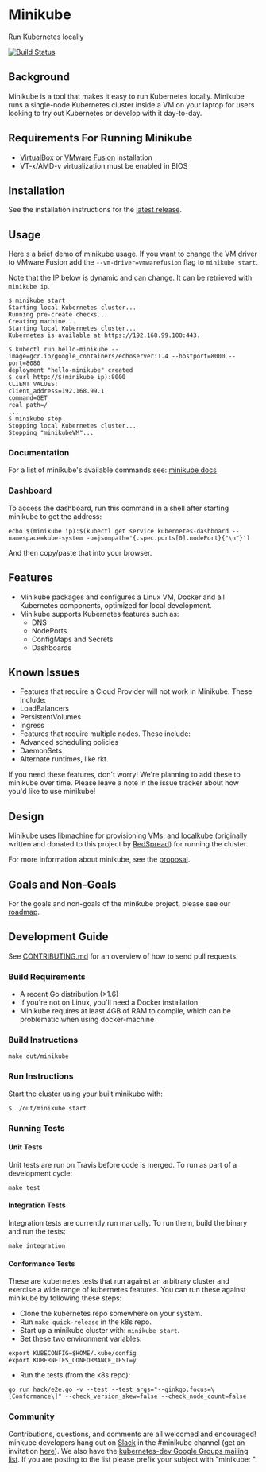 # Minikube

Run Kubernetes locally

[![Build Status](https://travis-ci.org/kubernetes/minikube.svg?branch=master)](https://travis-ci.org/kubernetes/minikube)

## Background

Minikube is a tool that makes it easy to run Kubernetes locally. Minikube runs
a single-node Kubernetes cluster inside a VM on your laptop for users looking
to try out Kubernetes or develop with it day-to-day.

## Requirements For Running Minikube
* [VirtualBox](https://www.virtualbox.org/wiki/Downloads) or [VMware Fusion](https://www.vmware.com/products/fusion) installation
* VT-x/AMD-v virtualization must be enabled in BIOS

## Installation
See the installation instructions for the [latest release](https://github.com/kubernetes/minikube/releases).

## Usage

Here's a brief demo of minikube usage.
If you want to change the VM driver to VMware Fusion add the `--vm-driver=vmwarefusion` flag to `minikube start`.

Note that the IP below is dynamic and can change. It can be retrieved with `minikube ip`.

```shell
$ minikube start
Starting local Kubernetes cluster...
Running pre-create checks...
Creating machine...
Starting local Kubernetes cluster...
Kubernetes is available at https://192.168.99.100:443.

$ kubectl run hello-minikube --image=gcr.io/google_containers/echoserver:1.4 --hostport=8000 --port=8080
deployment "hello-minikube" created
$ curl http://$(minikube ip):8000
CLIENT VALUES:
client_address=192.168.99.1
command=GET
real path=/
...
$ minikube stop
Stopping local Kubernetes cluster...
Stopping "minikubeVM"...
```
### Documentation
For a list of minikube's available commands see: [minikube docs](https://github.com/kubernetes/minikube/blob/master/docs/minikube.md)

### Dashboard

To access the dashboard, run this command in a shell after starting minikube to get the address:
```shell
echo $(minikube ip):$(kubectl get service kubernetes-dashboard --namespace=kube-system -o=jsonpath='{.spec.ports[0].nodePort}{"\n"}')
```
And then copy/paste that into your browser.

## Features
 * Minikube packages and configures a Linux VM, Docker and all Kubernetes components, optimized for local development.
 * Minikube supports Kubernetes features such as:
   * DNS
   * NodePorts
   * ConfigMaps and Secrets
   * Dashboards

## Known Issues
 * Features that require a Cloud Provider will not work in Minikube. These include:
  * LoadBalancers
  * PersistentVolumes
  * Ingress
 * Features that require multiple nodes. These include:
  * Advanced scheduling policies
  * DaemonSets
 * Alternate runtimes, like rkt.

If you need these features, don't worry! We're planning to add these to minikube over time. Please leave a note in the
issue tracker about how you'd like to use minikube!

## Design

Minikube uses [libmachine](https://github.com/docker/machine/tree/master/libmachine) for provisioning VMs, and [localkube](https://github.com/kubernetes/minikube/tree/master/pkg/localkube) (originally written and donated to this project by [RedSpread](https://redspread.com/)) for running the cluster.

For more information about minikube, see the [proposal](https://github.com/kubernetes/kubernetes/blob/master/docs/proposals/local-cluster-ux.md).

## Goals and Non-Goals
For the goals and non-goals of the minikube project, please see our [roadmap](ROADMAP.md).

## Development Guide

See [CONTRIBUTING.md](CONTRIBUTING.md) for an overview of how to send pull requests.

### Build Requirements

* A recent Go distribution (>1.6)
* If you're not on Linux, you'll need a Docker installation
* Minikube requires at least 4GB of RAM to compile, which can be problematic when using docker-machine

### Build Instructions

```shell
make out/minikube
```

### Run Instructions

Start the cluster using your built minikube with:

```shell
$ ./out/minikube start
```

### Running Tests

#### Unit Tests

Unit tests are run on Travis before code is merged. To run as part of a development cycle:

```shell
make test
```

#### Integration Tests

Integration tests are currently run manually. 
To run them, build the binary and run the tests:

```shell
make integration
```

#### Conformance Tests

These are kubernetes tests that run against an arbitrary cluster and exercise a wide range of kubernetes features.
You can run these against minikube by following these steps:

* Clone the kubernetes repo somewhere on your system.
* Run `make quick-release` in the k8s repo.
* Start up a minikube cluster with: `minikube start`.
* Set these two environment variables:
```shell
export KUBECONFIG=$HOME/.kube/config
export KUBERNETES_CONFORMANCE_TEST=y
```
* Run the tests (from the k8s repo):
```shell
go run hack/e2e.go -v --test --test_args="--ginkgo.focus=\[Conformance\]" --check_version_skew=false --check_node_count=false
```

### Community

Contributions, questions, and comments are all welcomed and encouraged! minkube developers hang out on [Slack](https://kubernetes.slack.com) in the #minikube channel (get an invitation [here](http://slack.kubernetes.io/)). We also have the [kubernetes-dev Google Groups mailing list](https://groups.google.com/forum/#!forum/kubernetes-dev). If you are posting to the list please prefix your subject with "minikube: ".
